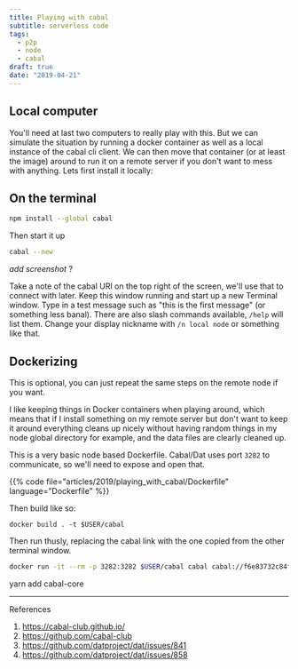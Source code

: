 ```yaml
---
title: Playing with cabal
subtitle: serverless code
tags:
  - p2p
  - node
  - cabal
draft: true
date: "2019-04-21"
---
```


## Local computer

You'll need at last two computers to really play with this.  But we can simulate the situation by running a docker container as well as a local instance of the cabal cli client.  We can then move that container (or at least the image) around to run it on a remote server if you don't want to mess with anything.  Lets first install it locally:

## On the terminal

```bash
npm install --global cabal
```

Then start it up

```bash
cabal --new
```

_add screenshot_ ?

Take a note of the cabal URI on the top right of the screen, we'll use that to connect with later.  Keep this window running and start up a new Terminal window.  Type in a test message such as "this is the first message" (or something less banal).  There are also slash commands available, `/help` will list them.  Change your display nickname with `/n local node` or something like that.

## Dockerizing

This is optional, you can just repeat the same steps on the remote node if you want.

I like keeping things in Docker containers when playing around, which means that if I install something on my remote server but don't want to keep it around everything cleans up nicely without having random things in my node global directory for example, and the data files are clearly cleaned up.

This is a very basic node based Dockerfile.  Cabal/Dat uses port `3282` to communicate, so we'll need to expose and open that.

{{% code file="articles/2019/playing_with_cabal/Dockerfile" language="Dockerfile" %}}

Then build like so:

```
docker build . -t $USER/cabal
```

Then run thusly, replacing the cabal link with the one copied from the other terminal window.

```bash
docker run -it --rm -p 3282:3282 $USER/cabal cabal cabal://f6e83732c84fe310515fe7162....
```

yarn add cabal-core


---

References

1. https://cabal-club.github.io/
1. https://github.com/cabal-club
1. https://github.com/datproject/dat/issues/841
1. https://github.com/datproject/dat/issues/858
